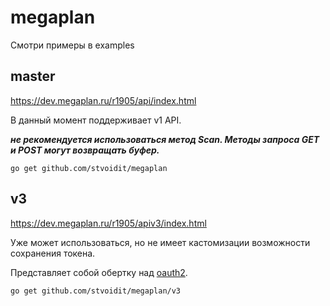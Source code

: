 # megaplan

Смотри примеры в examples

## master

https://dev.megaplan.ru/r1905/api/index.html

В данный момент поддерживает v1 API.

___не рекомендуется использоваться метод Scan. Методы запроса GET и POST могут возвращать буфер.___

    go get github.com/stvoidit/megaplan

## v3

https://dev.megaplan.ru/r1905/apiv3/index.html

Уже может использоваться, но не имеет кастомизации возможности сохранения токена.

Представляет собой обертку над [oauth2](https://godoc.org/golang.org/x/oauth2).

    go get github.com/stvoidit/megaplan/v3
